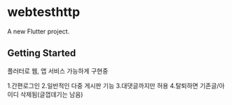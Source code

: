 # webtesthttp

A new Flutter project.

## Getting Started

플러터로 웹, 앱 서비스 가능하게 구현중

1.간편로그인
2.일반적인 다중 게시판 기능
3.대댓글까지만 허용
4.탈퇴하면 기존글/아이디 삭제됨(글껍데기는 남음)
